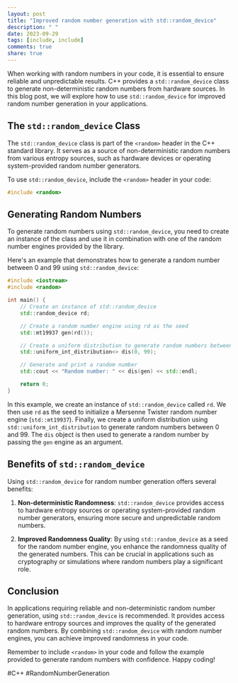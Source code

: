 ```yaml
---
layout: post
title: "Improved random number generation with std::random_device"
description: " "
date: 2023-09-29
tags: [include, include]
comments: true
share: true
---
```


When working with random numbers in your code, it is essential to ensure reliable and unpredictable results. C++ provides a `std::random_device` class to generate non-deterministic random numbers from hardware sources. In this blog post, we will explore how to use `std::random_device` for improved random number generation in your applications.

## The `std::random_device` Class

The `std::random_device` class is part of the `<random>` header in the C++ standard library. It serves as a source of non-deterministic random numbers from various entropy sources, such as hardware devices or operating system-provided random number generators.

To use `std::random_device`, include the `<random>` header in your code:

```cpp
#include <random>
```

## Generating Random Numbers

To generate random numbers using `std::random_device`, you need to create an instance of the class and use it in combination with one of the random number engines provided by the library.

Here's an example that demonstrates how to generate a random number between 0 and 99 using `std::random_device`:

```cpp
#include <iostream>
#include <random>

int main() {
    // Create an instance of std::random_device
    std::random_device rd;

    // Create a random number engine using rd as the seed
    std::mt19937 gen(rd());

    // Create a uniform distribution to generate random numbers between 0 and 99
    std::uniform_int_distribution<> dis(0, 99);

    // Generate and print a random number
    std::cout << "Random number: " << dis(gen) << std::endl;

    return 0;
}
```

In this example, we create an instance of `std::random_device` called `rd`. We then use `rd` as the seed to initialize a Mersenne Twister random number engine (`std::mt19937`). Finally, we create a uniform distribution using `std::uniform_int_distribution` to generate random numbers between 0 and 99. The `dis` object is then used to generate a random number by passing the `gen` engine as an argument.

## Benefits of `std::random_device`

Using `std::random_device` for random number generation offers several benefits:

1. **Non-deterministic Randomness**: `std::random_device` provides access to hardware entropy sources or operating system-provided random number generators, ensuring more secure and unpredictable random numbers.

2. **Improved Randomness Quality**: By using `std::random_device` as a seed for the random number engine, you enhance the randomness quality of the generated numbers. This can be crucial in applications such as cryptography or simulations where random numbers play a significant role.

## Conclusion

In applications requiring reliable and non-deterministic random number generation, using `std::random_device` is recommended. It provides access to hardware entropy sources and improves the quality of the generated random numbers. By combining `std::random_device` with random number engines, you can achieve improved randomness in your code.

Remember to include `<random>` in your code and follow the example provided to generate random numbers with confidence. Happy coding!

\#C++ #RandomNumberGeneration
